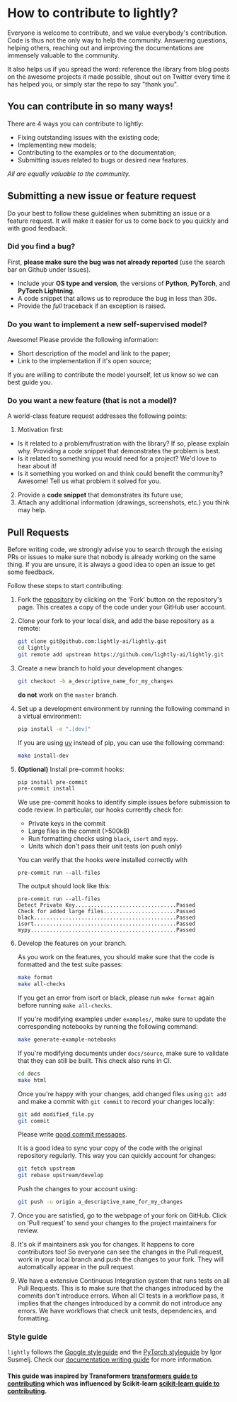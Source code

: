 # How to contribute to lightly?

Everyone is welcome to contribute, and we value everybody's contribution. Code is thus not the only way to help the community. Answering questions, helping others, reaching out and improving the documentations are immensely valuable to the community.

It also helps us if you spread the word: reference the library from blog posts on the awesome projects it made possible, shout out on Twitter every time it has helped you, or simply star the repo to say "thank you".

## You can contribute in so many ways!

There are 4 ways you can contribute to lightly:
* Fixing outstanding issues with the existing code;
* Implementing new models;
* Contributing to the examples or to the documentation;
* Submitting issues related to bugs or desired new features.

*All are equally valuable to the community.*

## Submitting a new issue or feature request

Do your best to follow these guidelines when submitting an issue or a feature
request. It will make it easier for us to come back to you quickly and with good
feedback.

### Did you find a bug?

First, **please make sure the bug was not already reported** (use the search bar on Github under Issues).

* Include your **OS type and version**, the versions of **Python**, **PyTorch**, and **PyTorch Lightning**.
* A code snippet that allows us to reproduce the bug in less than 30s.
* Provide the *full* traceback if an exception is raised.

### Do you want to implement a new self-supervised model?

Awesome! Please provide the following information:

* Short description of the model and link to the paper;
* Link to the implementation if it's open source;

If you are willing to contribute the model yourself, let us know so we can best
guide you.

### Do you want a new feature (that is not a model)?

A world-class feature request addresses the following points:

1. Motivation first:
  * Is it related to a problem/frustration with the library? If so, please explain
    why. Providing a code snippet that demonstrates the problem is best.
  * Is it related to something you would need for a project? We'd love to hear
    about it!
  * Is it something you worked on and think could benefit the community?
    Awesome! Tell us what problem it solved for you.
2. Provide a **code snippet** that demonstrates its future use;
3. Attach any additional information (drawings, screenshots, etc.) you think may help.


## Pull Requests

Before writing code, we strongly advise you to search through the exising PRs or
issues to make sure that nobody is already working on the same thing. If you are
unsure, it is always a good idea to open an issue to get some feedback.

Follow these steps to start contributing:

1. Fork the [repository](https://github.com/lightly-ai/lightly/) by
   clicking on the 'Fork' button on the repository's page. This creates a copy of the code
   under your GitHub user account.

2. Clone your fork to your local disk, and add the base repository as a remote:

   ```bash
   git clone git@github.com:lightly-ai/lightly.git
   cd lightly
   git remote add upstream https://github.com/lightly-ai/lightly.git
   ```

3. Create a new branch to hold your development changes:

   ```bash
   git checkout -b a_descriptive_name_for_my_changes
   ```

   **do not** work on the `master` branch.

4. Set up a development environment by running the following command in a virtual environment:

   ```bash
   pip install -e ".[dev]"
   ```

   If you are using [uv](https://github.com/astral-sh/uv) instead of pip, you can use
   the following command:

   ```bash
   make install-dev
   ```

5. **(Optional)** Install pre-commit hooks:

   ```bash
   pip install pre-commit
   pre-commit install
   ```

   We use pre-commit hooks to identify simple issues before submission to code review. In particular, our hooks currently check for:
   * Private keys in the commit
   * Large files in the commit (>500kB)
   * Run formatting checks using `black`, `isort` and `mypy`.
   * Units which don't pass their unit tests (on push only)

   You can verify that the hooks were installed correctly with
   ```
   pre-commit run --all-files
   ```
   The output should look like this:
   ```
   pre-commit run --all-files
   Detect Private Key................................Passed
   Check for added large files.......................Passed
   black.............................................Passed
   isort.............................................Passed
   mypy..............................................Passed
   ```

6. Develop the features on your branch.

   As you work on the features, you should make sure that the code is formatted and the
   test suite passes:

   ```bash
   make format
   make all-checks
   ```

   If you get an error from isort or black, please run `make format` again before
   running `make all-checks`.

   If you're modifying examples under `examples/`, make sure to update the corresponding notebooks by
   running the following command:

   ```bash
   make generate-example-notebooks
   ```

   If you're modifying documents under `docs/source`, make sure to validate that
   they can still be built. This check also runs in CI. 

   ```bash
   cd docs
   make html
   ```
   Once you're happy with your changes, add changed files using `git add` and
   make a commit with `git commit` to record your changes locally:

   ```bash
   git add modified_file.py
   git commit
   ```

   Please write [good commit messages](https://chris.beams.io/posts/git-commit/).

   It is a good idea to sync your copy of the code with the original
   repository regularly. This way you can quickly account for changes:

   ```bash
   git fetch upstream
   git rebase upstream/develop
   ```

   Push the changes to your account using:

   ```bash
   git push -u origin a_descriptive_name_for_my_changes
   ```

7. Once you are satisfied, go to the webpage of your fork on GitHub.
   Click on 'Pull request' to send your changes to the project maintainers for review.

8. It's ok if maintainers ask you for changes. It happens to core contributors
   too! So everyone can see the changes in the Pull request, work in your local
   branch and push the changes to your fork. They will automatically appear in
   the pull request.

9. We have a extensive Continuous Integration system that runs tests on all Pull Requests. This
   is to make sure that the changes introduced by the commits don’t introduce errors. When
   all CI tests in a workflow pass, it implies that the changes introduced by a commit do not introduce any errors.
   We have workflows that check unit tests, dependencies, and formatting.

### Style guide

`lightly` follows the [Google styleguide](https://google.github.io/styleguide/pyguide.html) and the [PyTorch styleguide](https://github.com/IgorSusmelj/pytorch-styleguide) by Igor Susmelj.
Check our [documentation writing guide](https://github.com/lightly-ai/lightly/docs/README.md) for more information.

#### This guide was inspired by Transformers [transformers guide to contributing](https://github.com/huggingface/transformers/blob/master/CONTRIBUTING.md) which was influenced by Scikit-learn [scikit-learn guide to contributing](https://github.com/scikit-learn/scikit-learn/blob/master/CONTRIBUTING.md).